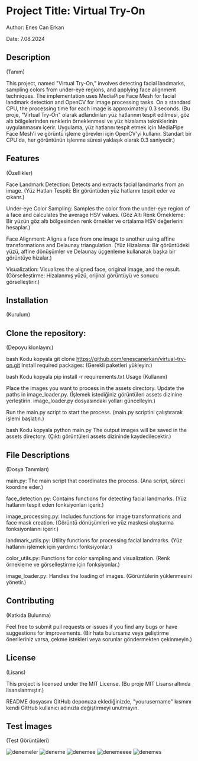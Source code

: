 # Project Title: Virtual Try-On

Author: Enes Can Erkan

Date: 7.08.2024

## Description
(Tanım)

This project, named "Virtual Try-On," involves detecting facial landmarks, sampling colors from under-eye regions, and applying face alignment techniques. The implementation uses MediaPipe Face Mesh for facial landmark detection and OpenCV for image processing tasks. On a standard CPU, the processing time for each image is approximately 0.3 seconds.
(Bu proje, "Virtual Try-On" olarak adlandırılan yüz hatlarının tespit edilmesi, göz altı bölgelerinden renklerin örneklenmesi ve yüz hizalama tekniklerinin uygulanmasını içerir. Uygulama, yüz hatlarını tespit etmek için MediaPipe Face Mesh'i ve görüntü işleme görevleri için OpenCV'yi kullanır. Standart bir CPU'da, her görüntünün işlenme süresi yaklaşık olarak 0.3 saniyedir.)

## Features
(Özellikler)

Face Landmark Detection: Detects and extracts facial landmarks from an image.
(Yüz Hatları Tespiti: Bir görüntüden yüz hatlarını tespit eder ve çıkarır.)

Under-eye Color Sampling: Samples the color from the under-eye region of a face and calculates the average HSV values.
(Göz Altı Renk Örnekleme: Bir yüzün göz altı bölgesinden renk örnekler ve ortalama HSV değerlerini hesaplar.)

Face Alignment: Aligns a face from one image to another using affine transformations and Delaunay triangulation.
(Yüz Hizalama: Bir görüntüdeki yüzü, affine dönüşümler ve Delaunay üçgenleme kullanarak başka bir görüntüye hizalar.)

Visualization: Visualizes the aligned face, original image, and the result.
(Görselleştirme: Hizalanmış yüzü, orijinal görüntüyü ve sonucu görselleştirir.)

## Installation
(Kurulum)

## Clone the repository:
(Depoyu klonlayın:)

bash
Kodu kopyala
git clone https://github.com/enescanerkan/virtual-try-on.git
Install required packages:
(Gerekli paketleri yükleyin:)

bash
Kodu kopyala
pip install -r requirements.txt
Usage
(Kullanım)

Place the images you want to process in the assets directory. Update the paths in image_loader.py.
(İşlemek istediğiniz görüntüleri assets dizinine yerleştirin. image_loader.py dosyasındaki yolları güncelleyin.)

Run the main.py script to start the process.
(main.py scriptini çalıştırarak işlemi başlatın.)

bash
Kodu kopyala
python main.py
The output images will be saved in the assets directory.
(Çıktı görüntüleri assets dizininde kaydedilecektir.)

## File Descriptions
(Dosya Tanımları)

main.py: The main script that coordinates the process.
(Ana script, süreci koordine eder.)

face_detection.py: Contains functions for detecting facial landmarks.
(Yüz hatlarını tespit eden fonksiyonları içerir.)

image_processing.py: Includes functions for image transformations and face mask creation.
(Görüntü dönüşümleri ve yüz maskesi oluşturma fonksiyonlarını içerir.)

landmark_utils.py: Utility functions for processing facial landmarks.
(Yüz hatlarını işlemek için yardımcı fonksiyonlar.)

color_utils.py: Functions for color sampling and visualization.
(Renk örnekleme ve görselleştirme için fonksiyonlar.)

image_loader.py: Handles the loading of images.
(Görüntülerin yüklenmesini yönetir.)

## Contributing
(Katkıda Bulunma)

Feel free to submit pull requests or issues if you find any bugs or have suggestions for improvements.
(Bir hata bulursanız veya geliştirme önerileriniz varsa, çekme istekleri veya sorunlar göndermekten çekinmeyin.)

## License
(Lisans)

This project is licensed under the MIT License.
(Bu proje MIT Lisansı altında lisanslanmıştır.)

README dosyasını GitHub deponuza eklediğinizde, "yourusername" kısmını kendi GitHub kullanıcı adınızla değiştirmeyi unutmayın.

## Test İmages
(Test Görüntüleri)

![denemeler](https://github.com/user-attachments/assets/54123dd8-9732-4d72-9af2-febe8eadfbb9)
![deneme](https://github.com/user-attachments/assets/ddcd39ce-7d36-4fa4-a13a-21f462b1c659)
![denemee](https://github.com/user-attachments/assets/11b04133-4a7c-41c6-9d64-843fea38e880)
![denemeeee](https://github.com/user-attachments/assets/6c21e450-db85-4b05-8e41-ec932145ec35)
![denemes](https://github.com/user-attachments/assets/a3a9b95b-2628-486d-a6b3-ccb251ce7d99)



